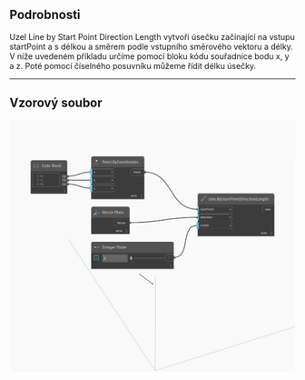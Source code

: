 ## Podrobnosti
Uzel Line by Start Point Direction Length vytvoří úsečku začínající na vstupu startPoint a s délkou a směrem podle vstupního směrového vektoru a délky. V níže uvedeném příkladu určíme pomocí bloku kódu souřadnice bodu x, y a z. Poté pomocí číselného posuvníku můžeme řídit délku úsečky.
___
## Vzorový soubor

![ByStartPointDirectionLength](./Autodesk.DesignScript.Geometry.Line.ByStartPointDirectionLength_img.jpg)

